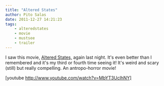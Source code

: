 ```yaml
---
title: "Altered States"
author: Pito Salas
date: 2011-12-27 14:21:23
tags:
    - alteredstates
    - movie
    - mustsee
    - trailer
---
```



I saw this movie, [Altered States,](<http://www.imdb.com/title/tt0080360/>)
again last night. It's even better than I remembered and it's my third or
fourth time seeing it! It's weird and scary (still) but really compelling. An
antropo-horror movie!

[youtube http://www.youtube.com/watch?v=MbYT3UclhNY]


